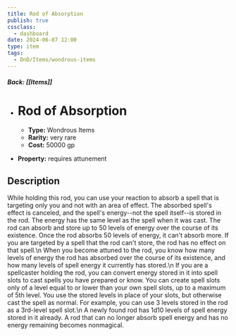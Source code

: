 ```yaml
---
title: Rod of Absorption
publish: true
cssclass:
  - dashboard
date: 2024-06-07 12:00
type: item
tags:
  - DnD/Items/wondrous-items
---
```


##### Back: [[Items]]

- # Rod of Absorption

    - **Type:** Wondrous Items
    - **Rarity:** very rare
    - **Cost:** 50000 gp
- **Property:** requires attunement



## Description 

While holding this rod, you can use your reaction to absorb a spell that is targeting only you and not with an area of effect. The absorbed spell's effect is canceled, and the spell's energy--not the spell itself--is stored in the rod. The energy has the same level as the spell when it was cast. The rod can absorb and store up to 50 levels of energy over the course of its existence. Once the rod absorbs 50 levels of energy, it can't absorb more. If you are targeted by a spell that the rod can't store, the rod has no effect on that spell.\n When you become attuned to the rod, you know how many levels of energy the rod has absorbed over the course of its existence, and how many levels of spell energy it currently has stored.\n If you are a spellcaster holding the rod, you can convert energy stored in it into spell slots to cast spells you have prepared or know. You can create spell slots only of a level equal to or lower than your own spell slots, up to a maximum of 5th level. You use the stored levels in place of your slots, but otherwise cast the spell as normal. For example, you can use 3 levels stored in the rod as a 3rd-level spell slot.\n A newly found rod has 1d10 levels of spell energy stored in it already. A rod that can no longer absorb spell energy and has no energy remaining becomes nonmagical.
